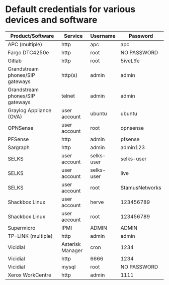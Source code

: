 # Default credentials for various devices and software

Product/Software | Service | Username | Password
---------------- | ------- | -------- | --------
APC (multiple)  | http | apc | apc
Fargo DTC4250e | http | root | NO PASSWORD
Gitlab | http | root | 5iveL!fe
Grandstream phones/SIP gateways | http(s) | admin | admin
Grandstream phones/SIP gateways | telnet | admin | admin
Graylog Appliance (OVA) | user account | ubuntu | ubuntu
OPNSense | user account | root | opnsense
PFSense | http | admin | pfsense
Sargraph | http | admin | admin123
SELKS | user account | selks-user | selks-user
SELKS | user account | selks-user | live
SELKS | user account | root | StamusNetworks
Shackbox Linux | user account | herve | 123456789
Shackbox Linux | user account | root | 123456789
Supermicro | IPMI | ADMIN | ADMIN
TP-LINK (multiple) | http | admin | admin
Vicidial | Asterisk Manager | cron | 1234
Vicidial | http | 6666 | 1234
Vicidial | mysql | root | NO PASSWORD
Xerox WorkCentre | http | admin | 1111
